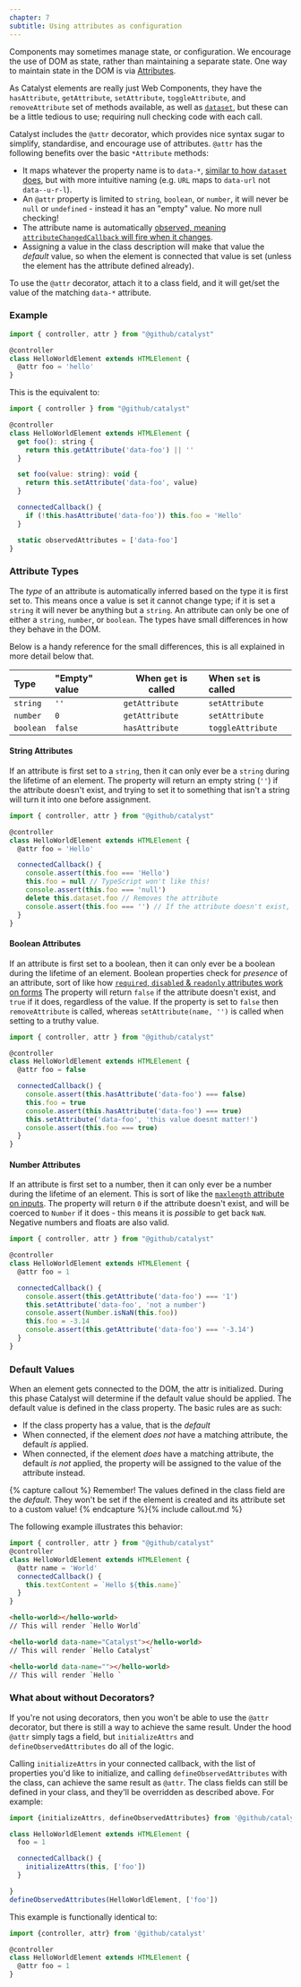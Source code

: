 ```yaml
---
chapter: 7
subtitle: Using attributes as configuration
---
```


Components may sometimes manage state, or configuration. We encourage the use of DOM as state, rather than maintaining a separate state. One way to maintain state in the DOM is via [Attributes](https://developer.mozilla.org/en-US/docs/Learn/HTML/Howto/Use_data_attributes).

As Catalyst elements are really just Web Components, they have the `hasAttribute`, `getAttribute`, `setAttribute`, `toggleAttribute`, and `removeAttribute` set of methods available, as well as [`dataset`](https://developer.mozilla.org/en-US/docs/Web/API/HTMLOrForeignElement/dataset), but these can be a little tedious to use; requiring null checking code with each call.

Catalyst includes the `@attr` decorator, which provides nice syntax sugar to simplify, standardise, and encourage use of attributes. `@attr` has the following benefits over the basic `*Attribute` methods:

 - It maps whatever the property name is to `data-*`, [similar to how `dataset` does](https://developer.mozilla.org/en-US/docs/Web/API/HTMLOrForeignElement/dataset#name_conversion), but with more intuitive naming (e.g. `URL` maps to `data-url` not `data--u-r-l`).
 - An `@attr` property is limited to `string`, `boolean`, or `number`, it will never be `null` or `undefined` - instead it has an "empty" value. No more null checking!
 - The attribute name is automatically [observed, meaning `attributeChangedCallback` will fire when it changes](https://developer.mozilla.org/en-US/docs/Web/Web_Components/Using_custom_elements#using_the_lifecycle_callbacks).
 - Assigning a value in the class description will make that value the _default_ value, so when the element is connected that value is set (unless the element has the attribute defined already).

To use the `@attr` decorator, attach it to a class field, and it will get/set the value of the matching `data-*` attribute.

### Example

<!-- annotations
attr foo: Maps to get/setAttribute('datafoo')
-->

```js
import { controller, attr } from "@github/catalyst"

@controller
class HelloWorldElement extends HTMLElement {
  @attr foo = 'hello'
}
```

This is the equivalent to:

```js
import { controller } from "@github/catalyst"

@controller
class HelloWorldElement extends HTMLElement {
  get foo(): string {
    return this.getAttribute('data-foo') || ''
  }

  set foo(value: string): void {
    return this.setAttribute('data-foo', value)
  }

  connectedCallback() {
    if (!this.hasAttribute('data-foo')) this.foo = 'Hello'
  }

  static observedAttributes = ['data-foo']
}
```

### Attribute Types

The _type_ of an attribute is automatically inferred based on the type it is first set to. This means once a value is set it cannot change type; if it is set a `string` it will never be anything but a `string`. An attribute can only be one of either a `string`, `number`, or `boolean`. The types have small differences in how they behave in the DOM.

Below is a handy reference for the small differences, this is all explained in more detail below that. 

| Type      | "Empty" value | When `get` is called | When `set` is called |
|:----------|:--------------|----------------------|:---------------------|
| `string`  | `''`          | `getAttribute`       | `setAttribute`       |
| `number`  | `0`           | `getAttribute`       | `setAttribute`       |
| `boolean` | `false`       | `hasAttribute`       | `toggleAttribute`    |

#### String Attributes

If an attribute is first set to a `string`, then it can only ever be a `string` during the lifetime of an element. The property will return an empty string (`''`) if the attribute doesn't exist, and trying to set it to something that isn't a string will turn it into one before assignment.

<!-- annotations
attr foo: Maps to get/setAttribute('data-foo')
-->

```js
import { controller, attr } from "@github/catalyst"

@controller
class HelloWorldElement extends HTMLElement {
  @attr foo = 'Hello'

  connectedCallback() {
    console.assert(this.foo === 'Hello')
    this.foo = null // TypeScript won't like this!
    console.assert(this.foo === 'null')
    delete this.dataset.foo // Removes the attribute
    console.assert(this.foo === '') // If the attribute doesn't exist, its an empty string!
  }
}
```

#### Boolean Attributes

If an attribute is first set to a boolean, then it can only ever be a boolean during the lifetime of an element. Boolean properties check for _presence_ of an attribute, sort of like how [`required`, `disabled` & `readonly` attributes work on forms](https://developer.mozilla.org/en-US/docs/Web/HTML/Attributes#boolean_attributes) The property will return `false` if the attribute doesn't exist, and `true` if it does, regardless of the value. If the property is set to `false` then `removeAttribute` is called, whereas `setAttribute(name, '')` is called when setting to a truthy value.

<!-- annotations
attr foo: Maps to has/toggleAttribute('data-foo')
-->

```js
import { controller, attr } from "@github/catalyst"

@controller
class HelloWorldElement extends HTMLElement {
  @attr foo = false

  connectedCallback() {
    console.assert(this.hasAttribute('data-foo') === false)
    this.foo = true
    console.assert(this.hasAttribute('data-foo') === true)
    this.setAttribute('data-foo', 'this value doesnt matter!')
    console.assert(this.foo === true)
  }
}
```

#### Number Attributes

If an attribute is first set to a number, then it can only ever be a number during the lifetime of an element. This is sort of like the [`maxlength` attribute on inputs](https://developer.mozilla.org/en-US/docs/Web/HTML/Attributes/maxlength). The property will return `0` if the attribute doesn't exist, and will be coerced to `Number` if it does - this means it is _possible_ to get back `NaN`. Negative numbers and floats are also valid.

<!-- annotations
attr foo: Maps to get/setAttribute('data-foo')
-->

```js
import { controller, attr } from "@github/catalyst"

@controller
class HelloWorldElement extends HTMLElement {
  @attr foo = 1

  connectedCallback() {
    console.assert(this.getAttribute('data-foo') === '1')
    this.setAttribute('data-foo', 'not a number')
    console.assert(Number.isNaN(this.foo))
    this.foo = -3.14
    console.assert(this.getAttribute('data-foo') === '-3.14')
  }
}
```

### Default Values

When an element gets connected to the DOM, the attr is initialized. During this phase Catalyst will determine if the default value should be applied. The default value is defined in the class property. The basic rules are as such:

 - If the class property has a value, that is the _default_
 - When connected, if the element _does not_ have a matching attribute, the default _is_ applied.
 - When connected, if the element _does_ have a matching attribute, the default _is not_ applied, the property will be assigned to the value of the attribute instead.

{% capture callout %}
Remember! The values defined in the class field are the _default_. They won't be set if the element is created and its attribute set to a custom value!
{% endcapture %}{% include callout.md %}

The following example illustrates this behavior:

<!-- annotations
attr name: Maps to get/setAttribute('data-name')
-->

```js
import { controller, attr } from "@github/catalyst"
@controller
class HelloWorldElement extends HTMLElement {
  @attr name = 'World'
  connectedCallback() {
    this.textContent = `Hello ${this.name}`
  }
}
```

<!-- annotations
data-name ".*": Will set the value of `name`
-->

```html
<hello-world></hello-world>
// This will render `Hello World`

<hello-world data-name="Catalyst"></hello-world>
// This will render `Hello Catalyst`

<hello-world data-name=""></hello-world>
// This will render `Hello `
```

### What about without Decorators?

If you're not using decorators, then you won't be able to use the `@attr` decorator, but there is still a way to achieve the same result. Under the hood `@attr` simply tags a field, but `initializeAttrs` and `defineObservedAttributes` do all of the logic.

Calling `initializeAttrs` in your connected callback, with the list of properties you'd like to initialize, and calling `defineObservedAttributes` with the class, can achieve the same result as `@attr`. The class fields can still be defined in your class, and they'll be overridden as described above. For example:

```js
import {initializeAttrs, defineObservedAttributes} from '@github/catalyst'

class HelloWorldElement extends HTMLElement {
  foo = 1

  connectedCallback() {
    initializeAttrs(this, ['foo'])
  }

}
defineObservedAttributes(HelloWorldElement, ['foo'])
```

This example is functionally identical to:

```js
import {controller, attr} from '@github/catalyst'

@controller
class HelloWorldElement extends HTMLElement {
  @attr foo = 1
}
```
